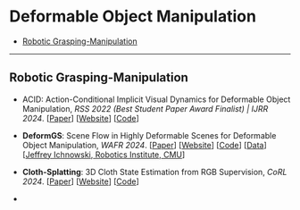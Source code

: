 # Deformable Object Manipulation

- [Robotic Grasping-Manipulation](#Robotic-Grasping-Manipulation)



----

## Robotic Grasping-Manipulation

- ACID: Action-Conditional Implicit Visual Dynamics for Deformable Object Manipulation, *RSS 2022 (Best Student Paper Award Finalist) | IJRR 2024*. [[Paper](https://arxiv.org/abs/2203.06856)] [[Website](https://b0ku1.github.io/acid/)] [[Code](https://github.com/NVlabs/ACID)]

- **DeformGS**: Scene Flow in Highly Deformable Scenes for Deformable Object Manipulation, *WAFR 2024*. [[Paper](https://arxiv.org/abs/2312.00583)] [[Website](https://deformgs.github.io/)] [[Code](https://github.com/momentum-robotics-lab/deformgs)] [[Data](https://cmu.box.com/s/m0p9s8966htqyru8n9sa54thyjz5q7c0)] [[Jeffrey Ichnowski, Robotics Institute, CMU](https://ichnow.ski/)]
- **Cloth-Splatting**: 3D Cloth State Estimation from RGB Supervision, *CoRL 2024*. [[Paper](https://openreview.net/forum?id=WmWbswjTsi)] [[Website](https://kth-rpl.github.io/cloth-splatting/)] [[Code](https://github.com/KTH-RPL/cloth-splatting)]
- 
